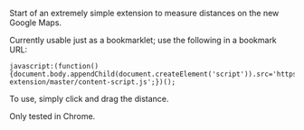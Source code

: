 Start of an extremely simple extension to measure distances on the new Google Maps.

Currently usable just as a bookmarklet; use the following in a bookmark URL:

```
javascript:(function(){document.body.appendChild(document.createElement('script')).src='https://rawgithub.com/lantius/measure-extension/master/content-script.js';})();
```

To use, simply click and drag the distance.

Only tested in Chrome.
